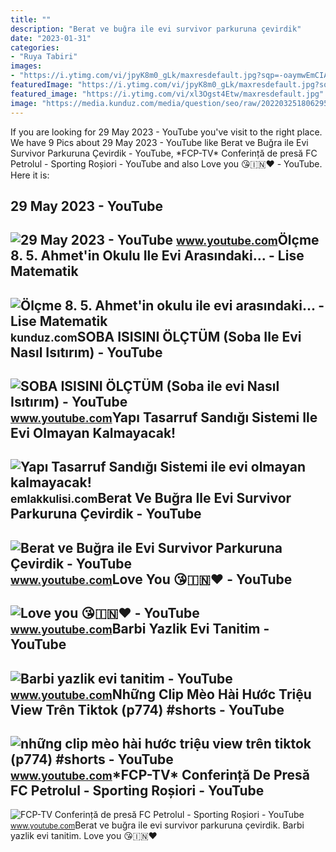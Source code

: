 ```yaml
---
title: ""
description: "Berat ve buğra ile evi survivor parkuruna çevirdik"
date: "2023-01-31"
categories:
- "Ruya Tabiri"
images:
- "https://i.ytimg.com/vi/jpyK8m0_gLk/maxresdefault.jpg?sqp=-oaymwEmCIAKENAF8quKqQMa8AEB-AHIAYAC6AKKAgwIABABGHIgOyhKMA8=&amp;rs=AOn4CLAa7FcP9E7yAyKWwbMTqgsqWFsL-Q"
featuredImage: "https://i.ytimg.com/vi/jpyK8m0_gLk/maxresdefault.jpg?sqp=-oaymwEmCIAKENAF8quKqQMa8AEB-AHIAYAC6AKKAgwIABABGHIgOyhKMA8=&amp;rs=AOn4CLAa7FcP9E7yAyKWwbMTqgsqWFsL-Q"
featured_image: "https://i.ytimg.com/vi/xl3Ogst4Etw/maxresdefault.jpg"
image: "https://media.kunduz.com/media/question/seo/raw/20220325180629596520-4223655_ce2tKfo4M.jpeg?h=512"
---
```


If you are looking for 29 May 2023 - YouTube you've visit to the right place. We have 9 Pics about 29 May 2023 - YouTube like Berat ve Buğra ile Evi Survivor Parkuruna Çevirdik - YouTube, \*FCP-TV\* Conferință de presă FC Petrolul - Sporting Roșiori - YouTube and also Love you 😘🇮🇳♥️ - YouTube. Here it is:

29 May 2023 - YouTube
---------------------

 ![29 May 2023 - YouTube](https://i.ytimg.com/vi/eVI98u5_XC0/maxres2.jpg?sqp=-oaymwEoCIAKENAF8quKqQMcGADwAQH4Ac4FgAKACooCDAgAEAEYQyBNKHIwDw==&rs=AOn4CLDCxYH9FCP_8-g1QhlWtv72onvebA) <small>www.youtube.com</small>Ölçme 8. 5. Ahmet'in Okulu Ile Evi Arasındaki... - Lise Matematik
-----------------------------------------------------------------

 ![Ölçme 8. 5. Ahmet'in okulu ile evi arasındaki... - Lise Matematik](https://media.kunduz.com/media/question/seo/raw/20220325180629596520-4223655_ce2tKfo4M.jpeg?h=512) <small>kunduz.com</small>SOBA ISISINI ÖLÇTÜM (Soba Ile Evi Nasıl Isıtırım) - YouTube
-----------------------------------------------------------

 ![SOBA ISISINI ÖLÇTÜM (Soba ile evi Nasıl Isıtırım) - YouTube](https://i.ytimg.com/vi/xl3Ogst4Etw/maxresdefault.jpg) <small>www.youtube.com</small>Yapı Tasarruf Sandığı Sistemi Ile Evi Olmayan Kalmayacak!
---------------------------------------------------------

 ![Yapı Tasarruf Sandığı Sistemi ile evi olmayan kalmayacak!](https://cdn.emlakkulisi.com/resim/orjinal/MzIwNDc4OD-yapi-tasarruf-sandigi-sistemi-ile-evi-olmayan-kalmayacak.jpg) <small>emlakkulisi.com</small>Berat Ve Buğra Ile Evi Survivor Parkuruna Çevirdik - YouTube
------------------------------------------------------------

 ![Berat ve Buğra ile Evi Survivor Parkuruna Çevirdik - YouTube](https://i.ytimg.com/vi/SN3FEC8zTp4/maxresdefault.jpg) <small>www.youtube.com</small>Love You 😘🇮🇳♥️ - YouTube
------------------------

 ![Love you 😘🇮🇳♥️ - YouTube](https://i.ytimg.com/vi/RaKzuE7QiEA/maxres2.jpg?sqp=-oaymwEoCIAKENAF8quKqQMcGADwAQH4Ac4FgAKACooCDAgAEAEYYyBlKDIwDw==&rs=AOn4CLCNxCJ0Evi_Fcp_k6prdEi4nIxp-Q) <small>www.youtube.com</small>Barbi Yazlik Evi Tanitim - YouTube
----------------------------------

 ![Barbi yazlik evi tanitim - YouTube](https://i.ytimg.com/vi/jpyK8m0_gLk/maxresdefault.jpg?sqp=-oaymwEmCIAKENAF8quKqQMa8AEB-AHIAYAC6AKKAgwIABABGHIgOyhKMA8=&rs=AOn4CLAa7FcP9E7yAyKWwbMTqgsqWFsL-Q) <small>www.youtube.com</small>Những Clip Mèo Hài Hước Triệu View Trên Tiktok (p774) #shorts - YouTube
-----------------------------------------------------------------------

 ![những clip mèo hài hước triệu view trên tiktok (p774) #shorts - YouTube](https://i.ytimg.com/vi/EVi_yylCJ60/maxres2.jpg?sqp=-oaymwEoCIAKENAF8quKqQMcGADwAQH4AZQDgALQBYoCDAgAEAEYciBNKDAwDw==&rs=AOn4CLD2VyZzj6ZRB2jgD4fCP-96f0_9Rw) <small>www.youtube.com</small>\*FCP-TV\* Conferință De Presă FC Petrolul - Sporting Roșiori - YouTube
-----------------------------------------------------------------------

 ![*FCP-TV* Conferință de presă FC Petrolul - Sporting Roșiori - YouTube](https://i.ytimg.com/vi/evi3_Pej8J8/maxresdefault.jpg) <small>www.youtube.com</small>Berat ve buğra ile evi survivor parkuruna çevirdik. Barbi yazlik evi tanitim. Love you 😘🇮🇳♥️

